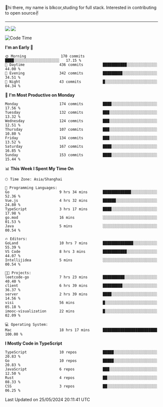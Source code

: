 👋hi there, my name is blkcor,studing for full stack.
Interested in contributing to open source✌️

<hr/>

![](https://github-readme-stats.vercel.app/api?username=blkcor)
<a href="https://github.com/blkcor/github-readme-stats">
    <img align="left" src="https://github-readme-stats.vercel.app/api/top-langs/?username=blkcor&hide=jupyter%20notebook,shaderlab,tex,c%23&langs_count=9" />
</a>


<!--START_SECTION:waka-->
![Code Time](http://img.shields.io/badge/Code%20Time-1%2C072%20hrs%2045%20mins-blue)

**I'm an Early 🐤** 

```text
🌞 Morning                170 commits         ████░░░░░░░░░░░░░░░░░░░░░   17.15 % 
🌆 Daytime                436 commits         ███████████░░░░░░░░░░░░░░   44.00 % 
🌃 Evening                342 commits         █████████░░░░░░░░░░░░░░░░   34.51 % 
🌙 Night                  43 commits          █░░░░░░░░░░░░░░░░░░░░░░░░   04.34 % 
```
📅 **I'm Most Productive on Monday** 

```text
Monday                   174 commits         ████░░░░░░░░░░░░░░░░░░░░░   17.56 % 
Tuesday                  132 commits         ███░░░░░░░░░░░░░░░░░░░░░░   13.32 % 
Wednesday                124 commits         ███░░░░░░░░░░░░░░░░░░░░░░   12.51 % 
Thursday                 107 commits         ███░░░░░░░░░░░░░░░░░░░░░░   10.80 % 
Friday                   134 commits         ███░░░░░░░░░░░░░░░░░░░░░░   13.52 % 
Saturday                 167 commits         ████░░░░░░░░░░░░░░░░░░░░░   16.85 % 
Sunday                   153 commits         ████░░░░░░░░░░░░░░░░░░░░░   15.44 % 
```


📊 **This Week I Spent My Time On** 

```text
🕑︎ Time Zone: Asia/Shanghai

💬 Programming Languages: 
Go                       9 hrs 34 mins       █████████████░░░░░░░░░░░░   52.36 % 
Vue.js                   4 hrs 32 mins       ██████░░░░░░░░░░░░░░░░░░░   24.80 % 
TypeScript               3 hrs 17 mins       ████░░░░░░░░░░░░░░░░░░░░░   17.98 % 
go.mod                   16 mins             ░░░░░░░░░░░░░░░░░░░░░░░░░   01.53 % 
Java                     5 mins              ░░░░░░░░░░░░░░░░░░░░░░░░░   00.54 % 

🔥 Editors: 
GoLand                   10 hrs 7 mins       ██████████████░░░░░░░░░░░   55.39 % 
VS Code                  8 hrs 3 mins        ███████████░░░░░░░░░░░░░░   44.07 % 
Intellijidea             5 mins              ░░░░░░░░░░░░░░░░░░░░░░░░░   00.54 % 

🐱‍💻 Projects: 
leetcode-go              7 hrs 23 mins       ██████████░░░░░░░░░░░░░░░   40.40 % 
client                   6 hrs 39 mins       █████████░░░░░░░░░░░░░░░░   36.37 % 
server                   2 hrs 39 mins       ████░░░░░░░░░░░░░░░░░░░░░   14.56 % 
visi                     56 mins             █░░░░░░░░░░░░░░░░░░░░░░░░   05.18 % 
imooc-visualization      22 mins             █░░░░░░░░░░░░░░░░░░░░░░░░   02.09 % 

💻 Operating System: 
Mac                      18 hrs 17 mins      █████████████████████████   100.00 % 
```

**I Mostly Code in TypeScript** 

```text
TypeScript               10 repos            █████░░░░░░░░░░░░░░░░░░░░   20.83 % 
Go                       10 repos            █████░░░░░░░░░░░░░░░░░░░░   20.83 % 
JavaScript               6 repos             ███░░░░░░░░░░░░░░░░░░░░░░   12.50 % 
Rust                     4 repos             ██░░░░░░░░░░░░░░░░░░░░░░░   08.33 % 
CSS                      3 repos             ██░░░░░░░░░░░░░░░░░░░░░░░   06.25 % 
```




 Last Updated on 25/05/2024 20:11:41 UTC
<!--END_SECTION:waka-->


